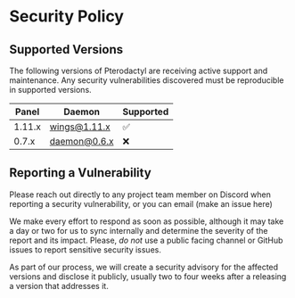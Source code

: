 # Security Policy

## Supported Versions

The following versions of Pterodactyl are receiving active support and maintenance. Any security vulnerabilities discovered must be reproducible in supported versions.

| Panel  | Daemon       | Supported          |
|--------|--------------|--------------------|
| 1.11.x | wings@1.11.x | :white_check_mark: |
| 0.7.x  | daemon@0.6.x | :x:                |


## Reporting a Vulnerability

Please reach out directly to any project team member on Discord when reporting a security vulnerability, or you can email (make an issue here)

We make every effort to respond as soon as possible, although it may take a day or two for us to sync internally and determine the severity of the report and its impact. Please, _do not_ use a public facing channel or GitHub issues to report sensitive security issues.

As part of our process, we will create a security advisory for the affected versions and disclose it publicly, usually two to four weeks after a releasing a version that addresses it.
